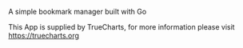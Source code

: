 A simple bookmark manager built with Go

This App is supplied by TrueCharts, for more information please visit https://truecharts.org
